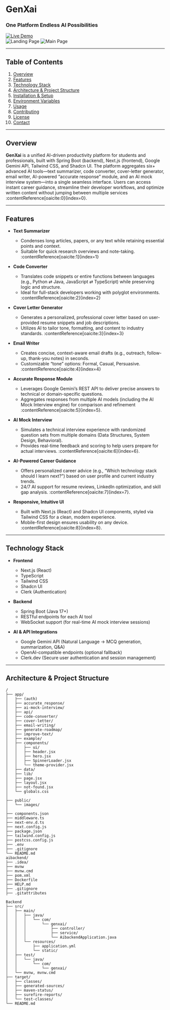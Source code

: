 # GenXai
### One Platform Endless AI Possibilities


[![Live Demo](https://img.shields.io/badge/Live-Demo-blue?logo=vercel)](https://genxai-psi.vercel.app)  
![Landing Page](App/public/images/Hero.png)
![Main Page](App/public/images/genxhub.png)

---

## Table of Contents
1. [Overview](#overview)  
2. [Features](#features)  
3. [Technology Stack](#technology-stack)  
4. [Architecture & Project Structure](#architecture--project-structure)  
5. [Installation & Setup](#installation--setup)  
6. [Environment Variables](#environment-variables)  
7. [Usage](#usage)  
8. [Contributing](#contributing)  
9. [License](#license)  
10. [Contact](#contact)  

---

## Overview

**GenXai** is a unified AI-driven productivity platform for students and professionals, built with Spring Boot (backend), Next.js (frontend), Google Gemini API, Tailwind CSS, and Shadcn UI. The platform aggregates six+ advanced AI tools—text summarizer, code converter, cover-letter generator, email writer, AI-powered “accurate response” module, and an AI mock interview system—into a single seamless interface. Users can access instant career guidance, streamline their developer workflows, and optimize written content without jumping between multiple services :contentReference[oaicite:0]{index=0}.

---

## Features

- **Text Summarizer**  
  - Condenses long articles, papers, or any text while retaining essential points and context.  
  - Suitable for quick research overviews and note-taking. :contentReference[oaicite:1]{index=1}

- **Code Converter**  
  - Translates code snippets or entire functions between languages (e.g., Python ⇄ Java, JavaScript ⇄ TypeScript) while preserving logic and structure.  
  - Ideal for full-stack developers working with polyglot environments. :contentReference[oaicite:2]{index=2}

- **Cover Letter Generator**  
  - Generates a personalized, professional cover letter based on user-provided resume snippets and job descriptions.  
  - Utilizes AI to tailor tone, formatting, and content to industry standards. :contentReference[oaicite:3]{index=3}

- **Email Writer**  
  - Creates concise, context-aware email drafts (e.g., outreach, follow-up, thank-you notes) in seconds.  
  - Customizable “tone” options: Formal, Casual, Persuasive. :contentReference[oaicite:4]{index=4}

- **Accurate Response Module**  
  - Leverages Google Gemini’s REST API to deliver precise answers to technical or domain-specific questions.  
  - Aggregates responses from multiple AI models (including the AI Mock Interview engine) for comparison and refinement :contentReference[oaicite:5]{index=5}.

- **AI Mock Interview**  
  - Simulates a technical interview experience with randomized question sets from multiple domains (Data Structures, System Design, Behavioral).  
  - Provides real-time feedback and scoring to help users prepare for actual interviews. :contentReference[oaicite:6]{index=6}.

- **AI-Powered Career Guidance**  
  - Offers personalized career advice (e.g., “Which technology stack should I learn next?”) based on user profile and current industry trends.  
  - 24/7 AI support for resume reviews, LinkedIn optimization, and skill gap analysis. :contentReference[oaicite:7]{index=7}.

- **Responsive, Intuitive UI**  
  - Built with Next.js (React) and Shadcn UI components, styled via Tailwind CSS for a clean, modern experience.  
  - Mobile-first design ensures usability on any device. :contentReference[oaicite:8]{index=8}.

---

## Technology Stack

- **Frontend**  
  - Next.js (React)  
  - TypeScript  
  - Tailwind CSS  
  - Shadcn UI  
  - Clerk (Authentication)  

- **Backend**  
  - Spring Boot (Java 17+)  
  - RESTful endpoints for each AI tool  
  - WebSocket support (for real-time AI mock interview sessions)  

- **AI & API Integrations**  
  - Google Gemini API (Natural Language → MCQ generation, summarization, Q&A)  
  - OpenAI-compatible endpoints (optional fallback)  
  - Clerk.dev (Secure user authentication and session management)  


---

## Architecture & Project Structure

```text
/
├── app/
│   ├── (auth)
│   ├── accurate_response/
│   ├── ai-mock-interview/
│   ├── api/
│   ├── code-converter/
│   ├── cover-letter/
│   ├── email-writing/
│   ├── generate-roadmap/
│   ├── improve-text/
│   ├── example/
│   ├── components/
│   │   ├── ui/
│   │   ├── header.jsx
│   │   ├── hero.jsx
│   │   ├── SpinnerLoader.jsx
│   │   └── theme-provider.jsx
│   ├── data/
│   ├── lib/
│   ├── page.jsx
│   ├── layout.jsx
│   ├── not-found.jsx
│   └── globals.css
│
├── public/
│   └── images/
│
├── components.json
├── middleware.ts
├── next-env.d.ts
├── next.config.js
├── package.json
├── tailwind.config.js
├── postcss.config.js
├── .env
├── .gitignore
└── README.md
aibackend/
├── .idea/
├── mvnw
├── mvnw.cmd
├── pom.xml
├── Dockerfile
├── HELP.md
├── .gitignore
├── .gitattributes

Backend
├── src/
│   ├── main/
│   │   ├── java/
│   │   │   └── com/
│   │   │       └── genxai/
│   │   │           ├── controller/
│   │   │           ├── service/
│   │   │           └── AibackendApplication.java
│   │   └── resources/
│   │       ├── application.yml
│   │       └── static/
│   ├── test/
│   │   └── java/
│   │       └── com/
│   │           └── genxai/
│   └── mvnw, mvnw.cmd
├── target/
│   ├── classes/
│   ├── generated-sources/
│   ├── maven-status/
│   ├── surefire-reports/
│   └── test-classes/
└── README.md
